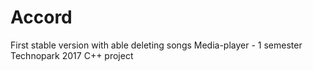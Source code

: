 # Accord
First stable version with able deleting songs
Media-player - 1 semester Technopark 2017 C++ project
